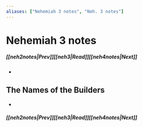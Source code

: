 ```yaml
---
aliases: ["Nehemiah 3 notes", "Neh. 3 notes"]
---
```

# Nehemiah 3 notes
##### <span class=arrow-left></span>[[neh2notes|Prev]]<span class=navigation-separator></span>[[neh3|Read]]<span class=navigation-separator></span>[[neh4notes|Next]]<span class=arrow-right></span>
- 
## The Names of the Builders
- 
##### <span class=arrow-left></span>[[neh2notes|Prev]]<span class=navigation-separator></span>[[neh3|Read]]<span class=navigation-separator></span>[[neh4notes|Next]]<span class=arrow-right></span>